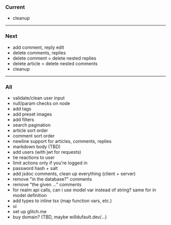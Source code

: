 ### Current

- cleanup

---

### Next

- add comment, reply edit
- delete comments, replies
- delete comment = delete nested replies
- delete article = delete nested comments
- cleanup

---

### All

- validate/clean user input
- null/param checks on node
- add tags
- add preset images
- add filters
- search pagination
- article sort order
- comment sort order
- newline support for articles, comments, replies
- markdown body (TBD)
- add users (with jwt for requests)
- tie reactions to user
- limit actions only if you're logged in
- password hash + salt
- add jsdoc comments, clean up everything (client + server)
- remove "in the database?" comments
- remove "the given ..." comments
- for realm api calls, can i use model var instead of string? same for in model definition
- add types to inline tsx (map function vars, etc.)
- ui
- set up glitch.me
- buy domain? (TBD, maybe willdufault.dev/...)
